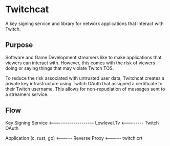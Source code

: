 # Twitchcat
A key signing service and library for network applications that interact with Twitch.

## Purpose
Software and Game Development streamers like to make applications that viewers can interact with. However, this comes with the risk of viewers doing or saying things that may violate Twitch TOS.

To reduce the risk associated with untrusted user data, Twitchcat creates a private key infrastructure using Twitch OAuth that assigned a certificate to their Twitch username. This allows for non-repudiation of messages sent to a streamers service. 

## Flow
Key Signing Service 
     <------------------- Lowlevel.Tv <-------- Twitch OAuth

Application (c, rust, go) <----- Reverse Proxy <----- twitch.crt
